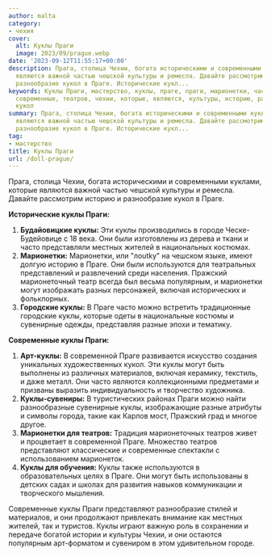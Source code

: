 ```yaml
---
author: malta
category:
- чехия
cover:
  alt: Куклы Праги
  image: 2023/09/prague.webp
date: '2023-09-12T11:55:17+00:00'
description: Прага, столица Чехии, богата историческими и современными куклами, которые
  являются важной частью чешской культуры и ремесла. Давайте рассмотрим историю и
  разнообразие кукол в Праге. Исторические кукл...
keywords: Куклы Праги, мастерство, куклы, праге, праги, марионетки, часто, могут,
  современные, театров, чехии, которые, являются, культуры, историю, разнообразие,
  кукол
summary: Прага, столица Чехии, богата историческими и современными куклами, которые
  являются важной частью чешской культуры и ремесла. Давайте рассмотрим историю и
  разнообразие кукол в Праге. Исторические кукл...
tag:
- мастерство
title: Куклы Праги
url: /doll-prague/
---
```


Прага, столица Чехии, богата историческими и современными куклами, которые являются важной частью чешской культуры и ремесла. Давайте рассмотрим историю и разнообразие кукол в Праге.

**Исторические куклы Праги:**

1. **Будайовицкие куклы:** Эти куклы производились в городе Ческе-Будейовице с 18 века. Они были изготовлены из дерева и ткани и часто представляли местных жителей в национальных костюмах.
1. **Марионетки:** Марионетки, или "лoutky" на чешском языке, имеют долгую историю в Праге. Они были используются для театральных представлений и развлечений среди населения. Пражский марионеточный театр всегда был весьма популярным, и марионетки могут изображать разных персонажей, включая исторических и фольклорных.
1. **Городские куклы:** В Праге часто можно встретить традиционные городские куклы, которые одеты в национальные костюмы и сувенирные одежды, представляя разные эпохи и тематику.

**Современные куклы Праги:**

1. **Арт-куклы:** В современной Праге развивается искусство создания уникальных художественных кукол. Эти куклы могут быть выполнены из различных материалов, включая керамику, текстиль, и даже металл. Они часто являются коллекционными предметами и призваны выразить индивидуальность и творчество художника.
1. **Куклы-сувениры:** В туристических районах Праги можно найти разнообразные сувенирные куклы, изображающие разные атрибуты и символы города, такие как Карлов мост, Пражский град и многое другое.
1. **Марионетки для театров:** Традиция марионеточных театров живет и процветает в современной Праге. Множество театров представляют классические и современные спектакли с использованием марионеток.
1. **Куклы для обучения:** Куклы также используются в образовательных целях в Праге. Они могут быть использованы в детских садах и школах для развития навыков коммуникации и творческого мышления.

Современные куклы Праги представляют разнообразие стилей и материалов, и они продолжают привлекать внимание как местных жителей, так и туристов. Куклы играют важную роль в сохранении и передаче богатой истории и культуры Чехии, и они остаются популярным арт-форматом и сувениром в этом удивительном городе.